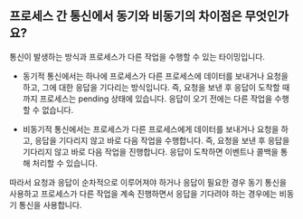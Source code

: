 ## 프로세스 간 통신에서 동기와 비동기의 차이점은 무엇인가요?

통신이 발생하는 방식과 프로세스가 다른 작업을 수행할 수 있는 타이밍입니다.

- 동기적 통신에서는 하나에 프로세스가 다른 프로세스에 데이터를 보내거나 요청을 하고, 그에 대한 응답을 기다리는 방식입니다.
  즉, 요청을 보낸 후 응답이 도착할 때까지 프로세스는 pending 상태에 있습니다. 응답이 오기 전에는 다른 작업을 수행할 수 없습니다.

- 비동기적 통신에서는 프로세스가 다른 프로세스에게 데이터를 보내거나 요청을 하고, 응답을 기다리지 않고 바로 다음 작업을 수행합니다.
  즉, 요청을 보낸 후 응답을 기다리지 않고 바로 다음 작업을 진행합니다.
  응답이 도착하면 이벤트나 콜백을 통해 처리할 수 있습니다.

따라서 요청과 응답이 순차적으로 이루어져야 하거나 응답이 필요한 경우 동기 통신을 사용하고
프로세스가 다른 작업을 계속 진행하면서 응답을 기다려야 하는 경우에는 비동기 통신을 사용합니다.
